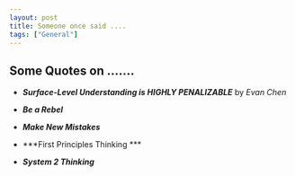 ```yaml
---
layout: post
title: Someone once said ....
tags: ["General"]
---
```


## Some Quotes on .......

- ***Surface-Level Understanding is HIGHLY PENALIZABLE*** by *Evan Chen*

- ***Be a Rebel***

- ***Make New Mistakes***

- ***First Principles Thinking ***

- ***System 2 Thinking***
